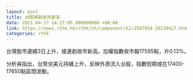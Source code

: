 ```yaml
---
layout: post
title: 台股再創收市新高
date: 2021-04-27 14:27:05.000000000 +08:00
link: https://news.rthk.hk/rthk/ch/component/k2/1587954-20210427.htm
categories: rthk
---
```


台灣股市連續3日上升，接連創收市新高。加權指數收市報17595點，升0.13%。

分析員指出，台幣兌美元持續上升，反映外資流入台股，指數短期或在17400-17650點區間波動。

